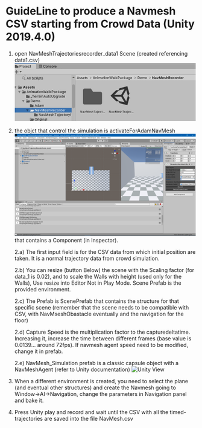 # GuideLine to produce a Navmesh CSV starting from Crowd Data (Unity 2019.4.0)

1) open NavMeshTrajectoriesrecorder_data1 Scene (created referencing data1.csv)
![Unity View](https://github.com/dgiunchi/UnityCrowdVR/blob/master/GuidelineNavMesh/figure01_NavMeshScene.png?raw=true)


2) the objct that control the simulation is activateForAdamNavMesh ![Unity View](https://github.com/dgiunchi/UnityCrowdVR/blob/master/GuidelineNavMesh/figure02_Manager.png?raw=true) that contains a Component (in Inspector).

    2.a) The first input field is for the CSV data from which initial position are taken. It is a normal trajectory data from crowd simulation. 
    
    2.b) You can resize (button Below) the scene with the Scaling factor (for data_1 is 0.02), and to scale the Walls with height (used only for the Walls), Use resize into Editor Not in Play Mode. Scene Prefab is the provided environment.
    
    2.c) The Prefab is ScenePrefab that contains the structure for that specific scene (remember that the scene needs to be compatible with CSV, with NavMseshObastacle eventually and the navigation for the floor)
    
    2.d) Capture Speed is the multiplication factor to the capturedeltatime. Increasing it, increase the time between different frames (base value is 0.0139... around 72fps). If navmesh agent speed need to be modified, change it in prefab.
    
    2.e) NavMesh_Simulation prefab is a classic capsule object with a NavMeshAgent (refer to Unity documentation) ![Unity View](https://github.com/dgiunchi/UnityCrowdVR/blob/master/GuidelineAnimation/figure03_NavMeshPrefab.png?raw=true)
    
   
    
    
3) When a different environment is created, you need to select the plane (and eventual other structures) and create the Navmesh going to Window->AI->Navigation, change the parameters in Navigation panel and bake it.


4) Press Unity play and record and wait until the CSV with all the timed-trajectories are saved into the file NavMesh.csv
